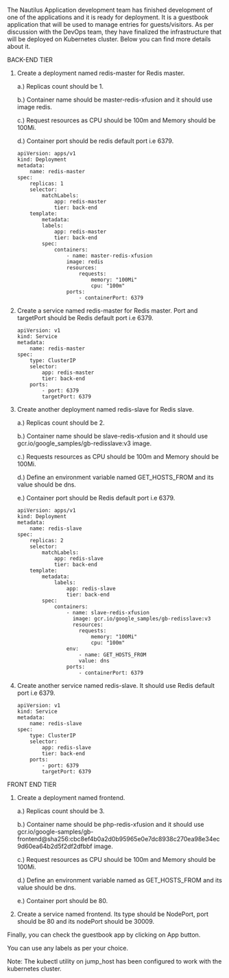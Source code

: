 The Nautilus Application development team has finished development of one of the applications and it is ready for deployment. It is a guestbook application that will be used to manage entries for guests/visitors. As per discussion with the DevOps team, they have finalized the infrastructure that will be deployed on Kubernetes cluster. Below you can find more details about it.


BACK-END TIER

1. Create a deployment named redis-master for Redis master.

    a.) Replicas count should be 1.

    b.) Container name should be master-redis-xfusion and it should use image redis.

    c.) Request resources as CPU should be 100m and Memory should be 100Mi.

    d.) Container port should be redis default port i.e 6379.
    ```
    apiVersion: apps/v1
    kind: Deployment
    metadata:
        name: redis-master
    spec:
        replicas: 1
        selector:
            matchLabels:
                app: redis-master
                tier: back-end
        template:
            metadata:
            labels:
                app: redis-master
                tier: back-end
            spec:
                containers:
                    - name: master-redis-xfusion
                    image: redis
                    resources:
                        requests:
                            memory: "100Mi"
                            cpu: "100m"
                    ports:
                        - containerPort: 6379

    ```

2. Create a service named redis-master for Redis master. Port and targetPort should be Redis default port i.e 6379.
    ```
    apiVersion: v1
    kind: Service
    metadata:
        name: redis-master
    spec:
        type: ClusterIP
        selector:
            app: redis-master
            tier: back-end
        ports:
            - port: 6379
            targetPort: 6379

    ```

3. Create another deployment named redis-slave for Redis slave.

    a.) Replicas count should be 2.

    b.) Container name should be slave-redis-xfusion and it should use gcr.io/google_samples/gb-redisslave:v3 image.

    c.) Requests resources as CPU should be 100m and Memory should be 100Mi.

    d.) Define an environment variable named GET_HOSTS_FROM and its value should be dns.

    e.) Container port should be Redis default port i.e 6379.
    ```
    apiVersion: apps/v1
    kind: Deployment
    metadata:
        name: redis-slave
    spec:
        replicas: 2
        selector:
            matchLabels:
                app: redis-slave
                tier: back-end
        template:
            metadata:
                labels:
                    app: redis-slave
                    tier: back-end
            spec:
                containers:
                    - name: slave-redis-xfusion
                      image: gcr.io/google_samples/gb-redisslave:v3
                      resources:
                        requests:
                            memory: "100Mi"
                            cpu: "100m"
                    env:
                        - name: GET_HOSTS_FROM
                        value: dns
                    ports:
                        - containerPort: 6379
    ```

4. Create another service named redis-slave. It should use Redis default port i.e 6379.
    ```
    apiVersion: v1
    kind: Service
    metadata:
        name: redis-slave
    spec:
        type: ClusterIP
        selector:
            app: redis-slave
            tier: back-end
        ports:
            - port: 6379
            targetPort: 6379
    ```

FRONT END TIER

1. Create a deployment named frontend.

    a.) Replicas count should be 3.

    b.) Container name should be php-redis-xfusion and it should use gcr.io/google-samples/gb-frontend@sha256:cbc8ef4b0a2d0b95965e0e7dc8938c270ea98e34ec9d60ea64b2d5f2df2dfbbf image.

    c.) Request resources as CPU should be 100m and Memory should be 100Mi.

    d.) Define an environment variable named as GET_HOSTS_FROM and its value should be dns.

    e.) Container port should be 80.

2. Create a service named frontend. Its type should be NodePort, port should be 80 and its nodePort should be 30009.

Finally, you can check the guestbook app by clicking on App button.


You can use any labels as per your choice.

Note: The kubectl utility on jump_host has been configured to work with the kubernetes cluster.